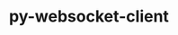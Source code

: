 ---
title: "py-websocket-client"
layout: cache
categories: [package, v0.20.2]
meta: {"versions": ["1.5.1"], "compilers": ["gcc@=11.1.0", "gcc@=11.4.0"], "oss": ["ubuntu20.04", "ubuntu22.04"], "platforms": ["linux"], "targets": ["ppc64le", "x86_64_v3"], "stacks": ["data-vis-sdk", "e4s", "e4s-power", "ml-linux-x86_64-cpu", "ml-linux-x86_64-cuda", "root"], "num_specs": 9, "num_specs_by_stack": {"e4s-power": 2, "root": 9, "data-vis-sdk": 4, "e4s": 2, "ml-linux-x86_64-cuda": 1, "ml-linux-x86_64-cpu": 1}}
spec_details: [{"hash": "q56n5ze3g3hliemhrwalbktfuizbhs6a", "compiler": "gcc@=11.1.0", "versions": ["1.5.1"], "os": "ubuntu20.04", "platform": "linux", "target": "ppc64le", "variants": ["build_system=python_pip"], "stacks": ["e4s-power", "root"], "size": "-", "tarball": "https://binaries.spack.io/v0.20.2/build_cache/linux-ubuntu20.04-ppc64le/gcc-11.1.0/py-websocket-client-1.5.1/linux-ubuntu20.04-ppc64le-gcc-11.1.0-py-websocket-client-1.5.1-q56n5ze3g3hliemhrwalbktfuizbhs6a.spack"}, {"hash": "2rstdkxefixa22pp32vvv66kt3zvj4tw", "compiler": "gcc@=11.1.0", "versions": ["1.5.1"], "os": "ubuntu20.04", "platform": "linux", "target": "ppc64le", "variants": ["build_system=python_pip"], "stacks": ["e4s-power", "root"], "size": "-", "tarball": "https://binaries.spack.io/v0.20.2/build_cache/linux-ubuntu20.04-ppc64le/gcc-11.1.0/py-websocket-client-1.5.1/linux-ubuntu20.04-ppc64le-gcc-11.1.0-py-websocket-client-1.5.1-2rstdkxefixa22pp32vvv66kt3zvj4tw.spack"}, {"hash": "bzxycg3daj4axrfgdicbxnnrp3kwr672", "compiler": "gcc@=11.1.0", "versions": ["1.5.1"], "os": "ubuntu20.04", "platform": "linux", "target": "x86_64_v3", "variants": ["build_system=python_pip"], "stacks": ["data-vis-sdk", "root"], "size": "-", "tarball": "https://binaries.spack.io/v0.20.2/build_cache/linux-ubuntu20.04-x86_64_v3/gcc-11.1.0/py-websocket-client-1.5.1/linux-ubuntu20.04-x86_64_v3-gcc-11.1.0-py-websocket-client-1.5.1-bzxycg3daj4axrfgdicbxnnrp3kwr672.spack"}, {"hash": "evgw5irool4djpkb6wcjgsqthrk33rkv", "compiler": "gcc@=11.1.0", "versions": ["1.5.1"], "os": "ubuntu20.04", "platform": "linux", "target": "x86_64_v3", "variants": ["build_system=python_pip"], "stacks": ["data-vis-sdk", "root"], "size": "-", "tarball": "https://binaries.spack.io/v0.20.2/build_cache/linux-ubuntu20.04-x86_64_v3/gcc-11.1.0/py-websocket-client-1.5.1/linux-ubuntu20.04-x86_64_v3-gcc-11.1.0-py-websocket-client-1.5.1-evgw5irool4djpkb6wcjgsqthrk33rkv.spack"}, {"hash": "phsu3jdeqgjfe5l3dop6xw46cfvudktz", "compiler": "gcc@=11.1.0", "versions": ["1.5.1"], "os": "ubuntu20.04", "platform": "linux", "target": "x86_64_v3", "variants": ["build_system=python_pip"], "stacks": ["data-vis-sdk", "root"], "size": "-", "tarball": "https://binaries.spack.io/v0.20.2/build_cache/linux-ubuntu20.04-x86_64_v3/gcc-11.1.0/py-websocket-client-1.5.1/linux-ubuntu20.04-x86_64_v3-gcc-11.1.0-py-websocket-client-1.5.1-phsu3jdeqgjfe5l3dop6xw46cfvudktz.spack"}, {"hash": "icz7pcj7umqsro2puuf6m5a3vkkmmxkt", "compiler": "gcc@=11.1.0", "versions": ["1.5.1"], "os": "ubuntu20.04", "platform": "linux", "target": "x86_64_v3", "variants": ["build_system=python_pip"], "stacks": ["e4s", "root"], "size": "-", "tarball": "https://binaries.spack.io/v0.20.2/build_cache/linux-ubuntu20.04-x86_64_v3/gcc-11.1.0/py-websocket-client-1.5.1/linux-ubuntu20.04-x86_64_v3-gcc-11.1.0-py-websocket-client-1.5.1-icz7pcj7umqsro2puuf6m5a3vkkmmxkt.spack"}, {"hash": "woshzg2geun3qxyedevetp6lqjwwj5hp", "compiler": "gcc@=11.1.0", "versions": ["1.5.1"], "os": "ubuntu20.04", "platform": "linux", "target": "x86_64_v3", "variants": ["build_system=python_pip"], "stacks": ["data-vis-sdk", "root"], "size": "-", "tarball": "https://binaries.spack.io/v0.20.2/build_cache/linux-ubuntu20.04-x86_64_v3/gcc-11.1.0/py-websocket-client-1.5.1/linux-ubuntu20.04-x86_64_v3-gcc-11.1.0-py-websocket-client-1.5.1-woshzg2geun3qxyedevetp6lqjwwj5hp.spack"}, {"hash": "cd2jclyxulcxfzat3c6ff6bmomyvwbf6", "compiler": "gcc@=11.1.0", "versions": ["1.5.1"], "os": "ubuntu20.04", "platform": "linux", "target": "x86_64_v3", "variants": ["build_system=python_pip"], "stacks": ["e4s", "root"], "size": "-", "tarball": "https://binaries.spack.io/v0.20.2/build_cache/linux-ubuntu20.04-x86_64_v3/gcc-11.1.0/py-websocket-client-1.5.1/linux-ubuntu20.04-x86_64_v3-gcc-11.1.0-py-websocket-client-1.5.1-cd2jclyxulcxfzat3c6ff6bmomyvwbf6.spack"}, {"hash": "ccnyi7xaba3g5ee5qzw76znkespcw6wq", "compiler": "gcc@=11.4.0", "versions": ["1.5.1"], "os": "ubuntu22.04", "platform": "linux", "target": "x86_64_v3", "variants": ["build_system=python_pip"], "stacks": ["root", "ml-linux-x86_64-cuda", "ml-linux-x86_64-cpu"], "size": "-", "tarball": "https://binaries.spack.io/v0.20.2/build_cache/linux-ubuntu22.04-x86_64_v3/gcc-11.4.0/py-websocket-client-1.5.1/linux-ubuntu22.04-x86_64_v3-gcc-11.4.0-py-websocket-client-1.5.1-ccnyi7xaba3g5ee5qzw76znkespcw6wq.spack"}]
---